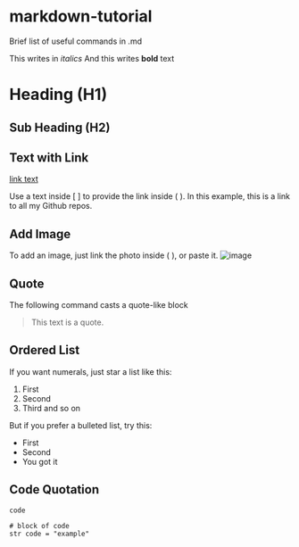 # markdown-tutorial
Brief list of useful commands in .md

This writes in *italics*
And this writes **bold** text

# Heading (H1)

## Sub Heading (H2)


## Text with Link

[link text](https://github.com/adzuki1?tab=repositories)

Use a text inside [ ] to provide the link inside ( ). In this example, this is a link to all my Github repos.


## Add Image

To add an image, just link the photo inside ( ), or paste it.
![image](https://github.com/adzuki1/markdown-tutorial/assets/101777198/4f2a189c-ecdf-4906-afe5-1859ac33f64f)





## Quote

The following command casts a quote-like block
> This text is a quote.


## Ordered List

If you want numerals, just star a list like this:
1. First
2. Second
3. Third and so on

But if you prefer a bulleted list, try this:
- First
- Second
- You got it


## Code Quotation

`code`

``` 
# block of code
str code = "example"
```
